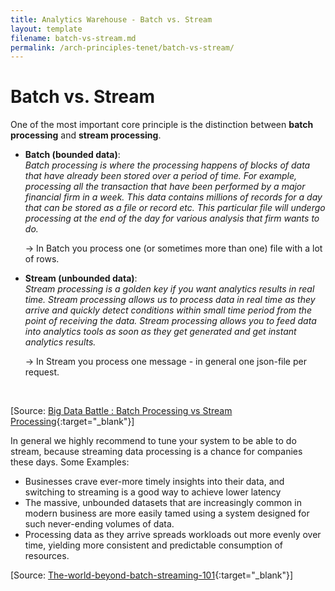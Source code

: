 ```yaml
---
title: Analytics Warehouse - Batch vs. Stream
layout: template
filename: batch-vs-stream.md
permalink: /arch-principles-tenet/batch-vs-stream/
--- 
```


# Batch vs. Stream

One of the most important core principle is the distinction between **batch processing** and **stream processing**.

- **Batch (bounded data)**:<br/>
    *Batch processing is where the processing happens of blocks of data that have already been stored over a period of time. For example, processing all the transaction that have been performed by a major financial firm in a week. This data contains millions of records for a day that can be stored as a file or record etc. This particular file will undergo processing at the end of the day for various analysis that firm wants to do.* 

    → In Batch you process one (or sometimes more than one) file with a lot of rows.

- **Stream (unbounded data)**:<br/>
    *Stream processing is a golden key if you want analytics results in real time. Stream processing allows us to process data in real time as they arrive and quickly detect conditions within small time period from the point of receiving the data. Stream processing allows you to feed data into analytics tools as soon as they get generated and get instant analytics results.* 

    → In Stream you process one message - in general one json-file per request. 
<br/>

[Source: [Big Data Battle : Batch Processing vs Stream Processing](https://medium.com/@gowthamy/big-data-battle-batch-processing-vs-stream-processing-5d94600d8103){:target="_blank"}]

In general we highly recommend to tune your system to be able to do stream, because streaming data processing is a chance for companies
these days. Some Examples:
- Businesses crave ever-more timely insights into their data, and switching to streaming is a good way to achieve lower latency
- The massive, unbounded datasets that are increasingly common in modern business are more easily tamed using a system designed for such never-ending volumes of data.
- Processing data as they arrive spreads workloads out more evenly over time, yielding more consistent and predictable consumption of resources.

[Source: [The-world-beyond-batch-streaming-101](https://www.oreilly.com/radar/the-world-beyond-batch-streaming-101/){:target="_blank"}]


